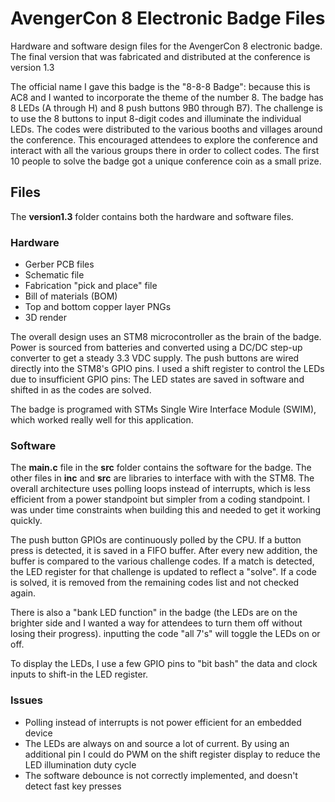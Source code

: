 # AvengerCon 8 Electronic Badge Files

Hardware and software design files for the AvengerCon 8 electronic badge. The final version that was fabricated and distributed at the conference is version 1.3

The official name I gave this badge is the "8-8-8 Badge": because this is AC8 and I wanted to incorporate the theme of the number 8. The badge has 8 LEDs (A through H) and 8 push buttons 9B0 through B7). The challenge is to use the 8 buttons to input 8-digit codes and illuminate the individual LEDs. The codes were distributed to the various booths and villages around the conference. This encouraged attendees to explore the conference and interact with all the various groups there in order to collect codes. The first 10 people to solve the badge got a unique conference coin as a small prize.

## Files

The **version1.3** folder contains both the hardware and software files.

### Hardware

 - Gerber PCB files
 - Schematic file
 - Fabrication "pick and place" file
 - Bill of materials (BOM) 
 - Top and bottom copper layer PNGs
 - 3D render

The overall design uses an STM8 microcontroller as the brain of the badge. Power is sourced from batteries and converted using a DC/DC step-up converter to get a steady 3.3 VDC supply. The push buttons are wired directly into the STM8's GPIO pins. I used a shift register to control the LEDs due to insufficient GPIO pins: The LED states are saved in software and shifted in as the codes are solved.

The badge is programed with STMs Single Wire Interface Module (SWIM), which worked really well for this application.

### Software

The **main.c** file in the **src** folder contains the software for the badge. The other files in **inc** and **src** are libraries to interface with with the STM8. The overall architecture uses polling loops instead of interrupts, which is less efficient from a power standpoint but simpler from a coding standpoint. I was under time constraints when building this and needed to get it working quickly.

The push button GPIOs are continuously polled by the CPU. If a button press is detected, it is saved in a FIFO buffer. After every new addition, the buffer is compared to the various challenge codes. If a match is detected, the LED register for that challenge is updated to reflect a "solve". If a code is solved, it is removed from the remaining codes list and not checked again.

There is also a "bank LED function" in the badge (the LEDs are on the brighter side and I wanted a way for attendees to turn them off without losing their progress). inputting the code "all 7's" will toggle the LEDs on or off.

To display the LEDs, I use a few GPIO pins to "bit bash" the data and clock inputs to shift-in the LED register.

### Issues
- Polling instead of interrupts is not power efficient for an embedded device
- The LEDs are always on and source a lot of current. By using an additional pin I could do PWM on the shift register display to reduce the LED illumination duty cycle
-   The software debounce is not correctly implemented, and doesn't detect fast key presses
